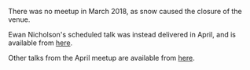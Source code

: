 There was no meetup in March 2018, as snow caused the closure of the venue.

Ewan Nicholson's scheduled talk was instead delivered in April, and is
available from [here](https://dataewan.github.io/data-science-lessons-software-engineers).

Other talks from the April meetup are available from [here](https://github.com/pydataedinburgh/meetups/tree/master/meetup-2018-04-05).

